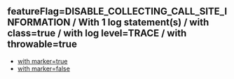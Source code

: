## featureFlag=DISABLE_COLLECTING_CALL_SITE_INFORMATION / With 1 log statement(s) / with class=true / with log level=TRACE / with throwable=true

* [with marker=true](marker-true/index.md)
* [with marker=false](marker-false/index.md)



